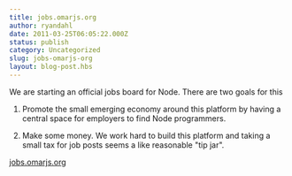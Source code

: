 ```yaml
---
title: jobs.omarjs.org
author: ryandahl
date: 2011-03-25T06:05:22.000Z
status: publish
category: Uncategorized
slug: jobs-omarjs-org
layout: blog-post.hbs
---
```


We are starting an official jobs board for Node. There are two goals for this

1. Promote the small emerging economy around this platform by having a central space for employers to find Node programmers.

2. Make some money. We work hard to build this platform and taking a small tax for job posts seems a like reasonable "tip jar".

<a href="http://jobs.omarjs.org">jobs.omarjs.org</a>
